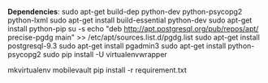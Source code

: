 <b>Dependencies</b>:
sudo apt-get build-dep python-dev python-psycopg2 python-lxml
sudo apt-get install build-essential python-dev
sudo apt-get install python-pip
su -s
echo "deb http://apt.postgresql.org/pub/repos/apt/ precise-pgdg main" >> /etc/apt/sources.list.d/pgdg.list
sudo apt-get install postgresql-9.3
sudo apt-get install pgadmin3
sudo apt-get install python-psycopg2
sudo pip install -U virtualenvwrapper

mkvirtualenv mobilevault
pip install -r requirement.txt
